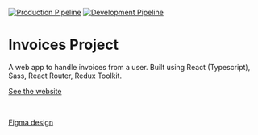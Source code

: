 [![Production Pipeline](https://github.com/cthulhuscode/react-ts-invoices-project/actions/workflows/production.yml/badge.svg?branch=main)](https://github.com/cthulhuscode/react-ts-invoices-project/actions/workflows/production.yml)
[![Development Pipeline](https://github.com/cthulhuscode/react-ts-invoices-project/actions/workflows/development.yml/badge.svg?branch=dev)](https://github.com/cthulhuscode/react-ts-invoices-project/actions/workflows/development.yml)

# Invoices Project

A web app to handle invoices from a user. Built using React (Typescript), Sass, React Router, Redux Toolkit.

[See the website](https://tot-invoices.netlify.app/)

<br>

[Figma design](https://www.figma.com/file/HNHA4XCjDPRDBo0NsXoYyq/invoice-app?node-id=0%3A1)
